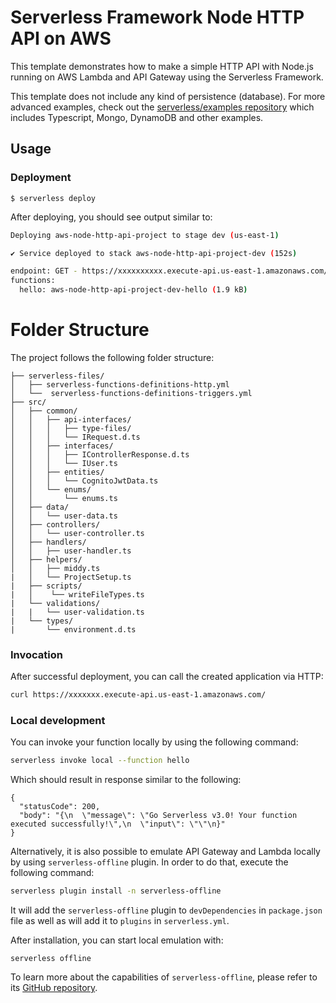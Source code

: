 <!--
title: 'AWS Simple HTTP Endpoint example in NodeJS'
description: 'This template demonstrates how to make a simple HTTP API with Node.js running on AWS Lambda and API Gateway using the Serverless Framework.'
layout: Doc
framework: v3
platform: AWS
language: nodeJS
authorLink: 'https://github.com/serverless'
authorName: 'Serverless, inc.'
authorAvatar: 'https://avatars1.githubusercontent.com/u/13742415?s=200&v=4'
-->

# Serverless Framework Node HTTP API on AWS

This template demonstrates how to make a simple HTTP API with Node.js running on AWS Lambda and API Gateway using the Serverless Framework.

This template does not include any kind of persistence (database). For more advanced examples, check out the [serverless/examples repository](https://github.com/serverless/examples/) which includes Typescript, Mongo, DynamoDB and other examples.

## Usage

### Deployment

```
$ serverless deploy
```

After deploying, you should see output similar to:

```bash
Deploying aws-node-http-api-project to stage dev (us-east-1)

✔ Service deployed to stack aws-node-http-api-project-dev (152s)

endpoint: GET - https://xxxxxxxxxx.execute-api.us-east-1.amazonaws.com/
functions:
  hello: aws-node-http-api-project-dev-hello (1.9 kB)
```

# Folder Structure

The project follows the following folder structure:

```
├── serverless-files/
│   ├── serverless-functions-definitions-http.yml
│   └──  serverless-functions-definitions-triggers.yml
├── src/
│   ├── common/
│   │   ├── api-interfaces/
│   │   │   ├── type-files/
│   │   │   └── IRequest.d.ts
│   │   ├── interfaces/
│   │   │   ├── IControllerResponse.d.ts
│   │   │   └── IUser.ts
│   │   ├── entities/
│   │   │   └── CognitoJwtData.ts
│   │   └── enums/
│   │       └── enums.ts
│   ├── data/
│   │   └── user-data.ts    
│   ├── controllers/
│   │   └── user-controller.ts
│   ├── handlers/
│   │   ├── user-handler.ts
│   ├── helpers/
│   │   ├── middy.ts
|   │   └── ProjectSetup.ts
|   ├── scripts/
|   │    └── writeFileTypes.ts
|   └── validations/
|   |   └── user-validation.ts
|   └── types/
|       └── environment.d.ts 
```

### Invocation

After successful deployment, you can call the created application via HTTP:

```bash
curl https://xxxxxxx.execute-api.us-east-1.amazonaws.com/
```


### Local development

You can invoke your function locally by using the following command:

```bash
serverless invoke local --function hello
```

Which should result in response similar to the following:

```
{
  "statusCode": 200,
  "body": "{\n  \"message\": \"Go Serverless v3.0! Your function executed successfully!\",\n  \"input\": \"\"\n}"
}
```


Alternatively, it is also possible to emulate API Gateway and Lambda locally by using `serverless-offline` plugin. In order to do that, execute the following command:

```bash
serverless plugin install -n serverless-offline
```

It will add the `serverless-offline` plugin to `devDependencies` in `package.json` file as well as will add it to `plugins` in `serverless.yml`.

After installation, you can start local emulation with:

```
serverless offline
```

To learn more about the capabilities of `serverless-offline`, please refer to its [GitHub repository](https://github.com/dherault/serverless-offline).
